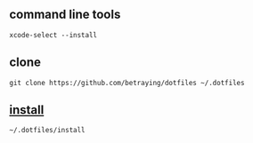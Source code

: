 ## command line tools
```shell
xcode-select --install
```
## clone
```shell
git clone https://github.com/betraying/dotfiles ~/.dotfiles
```
## [install](https://github.com/betraying/dotfiles/blob/master/install)
```shell
~/.dotfiles/install
```
